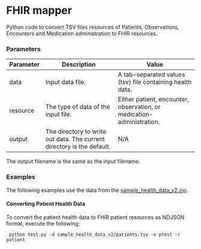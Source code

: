 # FHIR mapper

Python code to convert TSV files resources of Patients, Observations, Encounters and Medication administration to FHIR resources.


### Parameters

| Parameter | Description                                                             | Value                                                                           
|-----------|-------------------------------------------------------------------------|---------------------------------------------------------------------------------|
| data      | Input data file.                                                        | A tab-separated values (tsv) file containing health data.                       
| resource  | The type of data of the input file.                                     | Either patient, encounter, observation, or medication-administration. 
| output    | The directory to write out data.  The current directory is the default. | N/A                                                                             

The output filename is the same as the input filename.

### Examples

The following examples use the data from the [sample_health_data_v2.zip](https://pitt-dbmi.s3.amazonaws.com/tools/fhir/sample_health_data_v2.zip).

#### Converting Patient Health Data

To convert the patient health data to FHIR patient resources as NDJSON format, execute the following:

```
 python test.py -d sample_health_data_v2/patients.tsv -o ptest -r patient 
